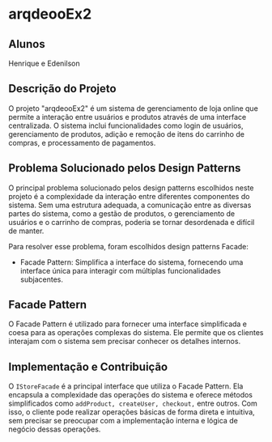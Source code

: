 # arqdeooEx2

## Alunos
Henrique e Edenilson

## Descrição do Projeto
O projeto "arqdeooEx2" é um sistema de gerenciamento de loja online que permite a interação entre usuários e produtos através de uma interface centralizada. O sistema inclui funcionalidades como login de usuários, gerenciamento de produtos, adição e remoção de itens do carrinho de compras, e processamento de pagamentos.

## Problema Solucionado pelos Design Patterns
O principal problema solucionado pelos design patterns escolhidos neste projeto é a complexidade da interação entre diferentes componentes do sistema. Sem uma estrutura adequada, a comunicação entre as diversas partes do sistema, como a gestão de produtos, o gerenciamento de usuários e o carrinho de compras, poderia se tornar desordenada e difícil de manter.

Para resolver esse problema, foram escolhidos design patterns Facade:
- Facade Pattern: Simplifica a interface do sistema, fornecendo uma interface única para interagir com múltiplas funcionalidades subjacentes.

## Facade Pattern
O Facade Pattern é utilizado para fornecer uma interface simplificada e coesa para as operações complexas do sistema. Ele permite que os clientes interajam com o sistema sem precisar conhecer os detalhes internos.

## Implementação e Contribuição
O `IStoreFacade` é a principal interface que utiliza o Facade Pattern. Ela encapsula a complexidade das operações do sistema e oferece métodos simplificados como `addProduct, createUser, checkout,` entre outros. Com isso, o cliente pode realizar operações básicas de forma direta e intuitiva, sem precisar se preocupar com a implementação interna e lógica de negócio dessas operações.
